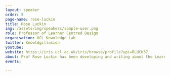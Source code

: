```yaml
---
layout: speaker
order: 5
page-name: rose-luckin
title: Rose Luckin
img: /assets/img/speakers/sample-user.png
role: Professor of Learner Centred Design
organisation: UCL Knwoledge Lab
twitter: Knowldgillusion
youtube:
website: https://iris.ucl.ac.uk/iris/browse/profile?upi=RLUCK37
about: Prof Rose Luckin has been developing and writing about the Learning Sciences, Educational technology and Artificial Intelligence in Education (AIEd) for over 20 years. Her research explores how to increase participation by teachers and learners in the design and use of technologies. In addition to over 50 peer-reviewed articles and two edited volumes, Prof. Luckin is the author of Re-Designing Learning Contexts (Routledge, 2010), and lead author of the influential Decoding Learning report (Nesta, 2012). Rose is a member of the Welsh Assembly’s Successful Digital Futures group and was previously  a member of the board of BECTA (the British Educational Communications and Technology Agency) and founder and chair of their Research Advisory Group. Rose is a member of the EPSRC college of reviewers and has advised the research councils of various countries on the design and use of educational technologies. Her research applies participatory methods to the development and evaluation of technology for learning. This work is interdisciplinary and encompasses education, psychology, artificial intelligence and HCI.
events:

---
```

